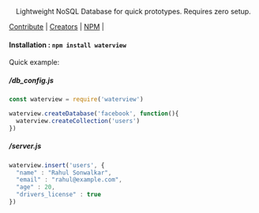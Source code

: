 
<title> Waterview : NoSQL Database </title>
<p align="center"> Lightweight NoSQL Database for quick prototypes. Requires zero setup. 

[Contribute](https://github.com/rahulsonwalkar/waterview)    |   [Creators](http://rahul.ru)   |   [NPM](https://npmjs.com/package/waterview) | 
</p>
 
#### Installation : ```npm install waterview```

Quick example:
##### /db_config.js

```js
const waterview = require('waterview')

waterview.createDatabase('facebook', function(){
  waterview.createCollection('users')
})
```

##### /server.js

```js
waterview.insert('users', {
  "name" : "Rahul Sonwalkar",
  "email" : "rahul@example.com",
  "age" : 20,
  "drivers_license" : true
})
```
